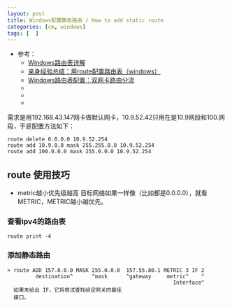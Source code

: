 ```yaml
---
layout: post
title: Windows配置静态路由 / How to add static route
categories: [cm, windows]
tags: [  ]
---
```


* 参考： 
  * [Windows路由表详解](https://cloud.tencent.com/developer/article/1493985)
  * [亲身经验总结：用route配置路由表（windows）](https://www.jianshu.com/p/1db08a1d6e1b)
  * [Windows路由表配置：双网卡路由分流](https://www.cnblogs.com/lightnear/archive/2013/02/03/2890835.html)
  * []()
  * []()
  * []()



需求是用192.168.43.147网卡做默认网卡，10.9.52.42只用在是10.9网段和100.网段，于是配置方法如下：

~~~
route delete 0.0.0.0 10.9.52.254
route add 10.9.0.0 mask 255.255.0.0 10.9.52.254
route add 100.0.0.0 mask 255.0.0.0 10.9.52.254
~~~


## route 使用技巧

* metric越小优先级越高
    目标网络如果一样像（比如都是0.0.0.0），就看METRIC，METRIC越小越优先。


### 查看ipv4的路由表

~~~
route print -4
~~~

### 添加静态路由

~~~
> route ADD 157.0.0.0 MASK 255.0.0.0  157.55.80.1 METRIC 3 IF 2
         destination^      ^mask      ^gateway     metric^    ^
                                                     Interface^
  如果未给出 IF，它将尝试查找给定网关的最佳
  接口。
~~~




































